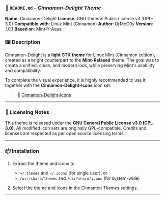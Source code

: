 ### 📄 `README.md` – *Cinnamon-Delight Theme*

**Name**: Cinnamon-Delight
**License**: GNU General Public License v3 (GPL-3.0)
**Compatible with**: Linux Mint (Cinnamon)
**Author**: DrMcC0y
**Version**: 1.0.1
**Based on**: Mint-Y-Aqua

### 🖼 Description

Cinnamon-Delight is a **light GTK theme** for Linux Mint (Cinnamon edition), created as a bright counterpart to the **Mint-Relaxed** theme. The goal was to create a unified, clean, and modern look, while preserving Mint's usability and compatibility.

To complete the visual experience, it is highly recommended to use it together with the **Cinnamon-Delight-Icons** icon set:

> 🔗 [Cinnamon-Delight-Icons](https://www.pling.com/p/2302176/)

---

### 🧾 Licensing Notes

This theme is released under the **GNU General Public License v3.0 (GPL-3.0)**.
All modified icon sets are originally GPL-compatible.
Credits and licenses are respected as per open source licensing terms.

---

### 📦 Installation

1. Extract the theme and icons to:

   * `~/.themes` and `~/.icons` (for single user), or
   * `/usr/share/themes` and `/usr/share/icons` (for system-wide)
2. Select the theme and icons in the Cinnamon *Themes* settings.

---
